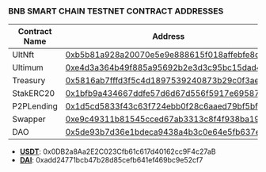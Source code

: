 ### BNB SMART CHAIN TESTNET CONTRACT ADDRESSES


| Contract Name | Address                                    | Verification Status |
|---------------|--------------------------------------------|---------------------|
| UltNft        | [0xb5b81a928a20070e5e9e888615f018affebfe8de](https://testnet.bscscan.com/address/0xb5b81a928a20070e5e9e888615f018affebfe8de) | Verified            |
| Ultimum       | [0xe4d3a364b49f885a95692b2e3d3c95bc15dad4d0](https://testnet.bscscan.com/address/0xe4d3a364b49f885a95692b2e3d3c95bc15dad4d0) | Verified            |
| Treasury      | [0x5816ab7fffd3f5c4d1897539240873b29c0f3aec](https://testnet.bscscan.com/address/0x5816ab7fffd3f5c4d1897539240873b29c0f3aec) | Verified            |
| StakERC20     | [0x1bfb9a434667ddfe57d6d67d556f5917e6958764](https://testnet.bscscan.com/address/0x1bfb9a434667ddfe57d6d67d556f5917e6958764) | Verified            |
| P2PLending    | [0x1d5cd5833f43c63f724ebb0f28c6aaed79bf5bf2](https://testnet.bscscan.com/address/0x1d5cd5833f43c63f724ebb0f28c6aaed79bf5bf2) | Verified            |
| Swapper       | [0xe9c49311b81545cced67ab3313c8f4f938ba1920](https://testnet.bscscan.com/address/0xe9c49311b81545cced67ab3313c8f4f938ba1920) | Verified            |
| DAO           | [0x5de93b7d36e1bdeca9438a4b3c0e64e5fb637e76](https://testnet.bscscan.com/address/0x5de93b7d36e1bdeca9438a4b3c0e64e5fb637e76) | Verified            |


- **[USDT](https://testnet.bscscan.com/address/0x0db2a8aa2e2c023cfb61c617d40162cc9f4c27ab)**: 0x0DB2a8Aa2E2C023Cfb61c617d40162cc9F4c27aB
- **[DAI](https://testnet.bscscan.com/address/0xadd24771bcb47b28d85cefb641ef469bc9e52cf7)**: 0xadd24771bcb47b28d85cefb641ef469bc9e52cf7
